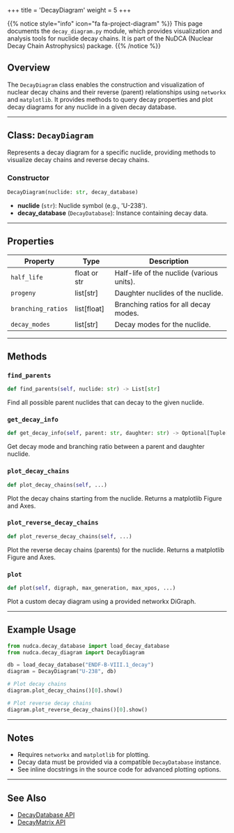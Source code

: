 +++
title = 'DecayDiagram'
weight = 5
+++


{{% notice style="info" icon="fa fa-project-diagram" %}}
This page documents the `decay_diagram.py` module, which provides visualization and analysis tools for nuclide decay chains. It is part of the NuDCA (Nuclear Decay Chain Astrophysics) package.
{{% /notice %}}

## Overview

The `DecayDiagram` class enables the construction and visualization of nuclear decay chains and their reverse (parent) relationships using `networkx` and `matplotlib`. It provides methods to query decay properties and plot decay diagrams for any nuclide in a given decay database.

---

## Class: `DecayDiagram`

Represents a decay diagram for a specific nuclide, providing methods to visualize decay chains and reverse decay chains.

### Constructor
```python
DecayDiagram(nuclide: str, decay_database)
```
- **nuclide** (`str`): Nuclide symbol (e.g., 'U-238').
- **decay_database** (`DecayDatabase`): Instance containing decay data.

---

## Properties

| Property           | Type                | Description                                      |
|--------------------|---------------------|--------------------------------------------------|
| `half_life`        | float or str        | Half-life of the nuclide (various units).        |
| `progeny`          | list[str]           | Daughter nuclides of the nuclide.                |
| `branching_ratios` | list[float]         | Branching ratios for all decay modes.            |
| `decay_modes`      | list[str]           | Decay modes for the nuclide.                     |

---

## Methods

### `find_parents`
```python
def find_parents(self, nuclide: str) -> List[str]
```
Find all possible parent nuclides that can decay to the given nuclide.

### `get_decay_info`
```python
def get_decay_info(self, parent: str, daughter: str) -> Optional[Tuple[str, float]]
```
Get decay mode and branching ratio between a parent and daughter nuclide.

### `plot_decay_chains`
```python
def plot_decay_chains(self, ...)
```
Plot the decay chains starting from the nuclide. Returns a matplotlib Figure and Axes.

### `plot_reverse_decay_chains`
```python
def plot_reverse_decay_chains(self, ...)
```
Plot the reverse decay chains (parents) for the nuclide. Returns a matplotlib Figure and Axes.

### `plot`
```python
def plot(self, digraph, max_generation, max_xpos, ...)
```
Plot a custom decay diagram using a provided networkx DiGraph.

---

## Example Usage

```python
from nudca.decay_database import load_decay_database
from nudca.decay_diagram import DecayDiagram

db = load_decay_database("ENDF-B-VIII.1_decay")
diagram = DecayDiagram("U-238", db)

# Plot decay chains
diagram.plot_decay_chains()[0].show()

# Plot reverse decay chains
diagram.plot_reverse_decay_chains()[0].show()
```

---

## Notes
- Requires `networkx` and `matplotlib` for plotting.
- Decay data must be provided via a compatible `DecayDatabase` instance.
- See inline docstrings in the source code for advanced plotting options.

---

## See Also
- [DecayDatabase API](./DecayDatabase/)
- [DecayMatrix API](./DecayMatrix/)

